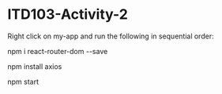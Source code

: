 # ITD103-Activity-2

Right click on my-app and run the following in sequential order:

npm i react-router-dom --save

npm install axios

npm start
